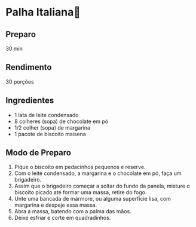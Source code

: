 # Palha Italiana:cake:

## Preparo

30 min

## Rendimento

30 porções

## Ingredientes

- 1 lata de leite condensado
- 8 colheres (sopa) de chocolate em pó
- 1/2 colher (sopa) de margarina
- 1 pacote de biscoito maisena

## Modo de Preparo

1. Pique o biscoito em pedacinhos pequenos e reserve.
2. Com o leite condensado, a margarina e o chocolate em pó, faça um brigadeiro.
3. Assim que o brigadeiro começar a soltar do fundo da panela, misture o biscoito picado até formar uma massa, retire do fogo.
4. Unte uma bancada de mármore, ou alguma superfície lisa, com margarina e despeje essa massa.
5. Abra a massa, batendo com a palma das mãos.
6. Deixe esfriar e corte em quadradinhos.

